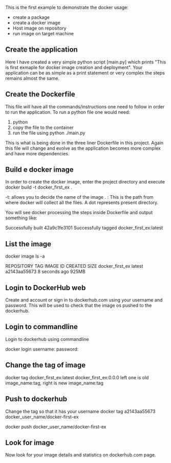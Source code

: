 This is the first example to demonstrate the docker usage: 
- create a package 
- create a docker image 
- Host image on repository 
- run image on target machine 

## Create the application 
Here I have created a very simple python script [main.py] which prints "This is first exmaple for docker image creation and deployment". Your application can be as simple as a print 
statement or very complex the steps remains almost the same. 

## Create the Dockerfile 
This file will have all the commands/instructions one need to follow in order to run the application. To run a python file one would need: 
1. python 
2. copy the file to the container 
3. run the file using python ./main.py 

This is what is being done in the three liner Dockerfile in this project. Again this file will change and evolve as the application becomes more complex and have more dependencies. 

## Build e docker image 
In order to create the docker image, enter the project directory and execute 
docker build -t docker_first_ex .


-t: allows you to decide the name of the image 
. : This is the path from where docker will collect all the files. A dot represents present directory. 


You will see docker processing the steps inside Dockerfile and output something like: 

Successfully built 42a9c1fe3101
Successfully tagged docker_first_ex:latest


## List the image 
docker image ls -a

REPOSITORY                           TAG         IMAGE ID       CREATED          SIZE
docker_first_ex                      latest      a2143aa55673   8 seconds ago    925MB



## Login to DockerHub web  
Create and account or sign in to dockerhub.com using your username and password. This will be used to check that the image os pushed to the dockerhub. 

## Login to commandline 
Login to dockerhub using commandline 

docker login 
username: 
password: 

## Change the tag of image 
docker tag docker_first_ex:latest docker_first_ex:0.0.0
left one is old image_name:tag, right is new image_name:tag

## Push to dockerhub 
Change the tag so that it has your username 
docker tag a2143aa55673 docker_user_name/docker-first-ex

docker push docker_user_name/docker-first-ex


## Look for image 
Now look for your image details and statistics on dockerhub.com page. 



